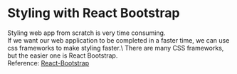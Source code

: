 # Styling with React Bootstrap

Styling web app from scratch is very time consuming.\
If we want our web application to be completed in a faster time,
we can use css frameworks to make styling faster.\ 
There are many CSS frameworks, but the easier one is React Bootstrap.\
Reference: [React-Bootstrap](https://react-bootstrap.github.io/)
